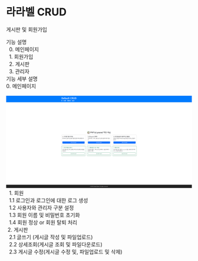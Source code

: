 <h1> 라라벨 CRUD</h1>
<p>게시판 및 회원가입</p>
<p> 
    기능 설명 <br>
    &nbsp; 0. 메인페이지 <br>
    &nbsp; 1. 회원가입 <br>
    &nbsp; 2. 게시판 <br>
    &nbsp; 3. 관리자 <br>
    기능 세부 설명 <br>
    0. 메인페이지<br>
    &nbsp; 
    <img src="./img/1.main.png" />
    &nbsp; 1. 회원 <br>
    &nbsp;&nbsp;1.1 로그인과 로그인에 대한 로그 생성 <br>
    &nbsp;&nbsp;1.2 사용자와 관리자 구분 설정 <br>
    &nbsp;&nbsp;1.3 회원 이름 및 비밀번호 초기화 <br>
    &nbsp;&nbsp;1.4 회원 정상 or 회원 탈퇴 처리 <br>
    &nbsp;2. 게시판 <br>
    &nbsp;&nbsp;2.1 글쓰기 (게시글 작성 및 파일업로드) <br>
    &nbsp;&nbsp;2.2 상세조회(게시글 조회 및 파일다운로드) <br>
    &nbsp;&nbsp;2.3 게시글 수정(게시글 수정 및, 파일업로드 및 삭제) <br>
</p>
